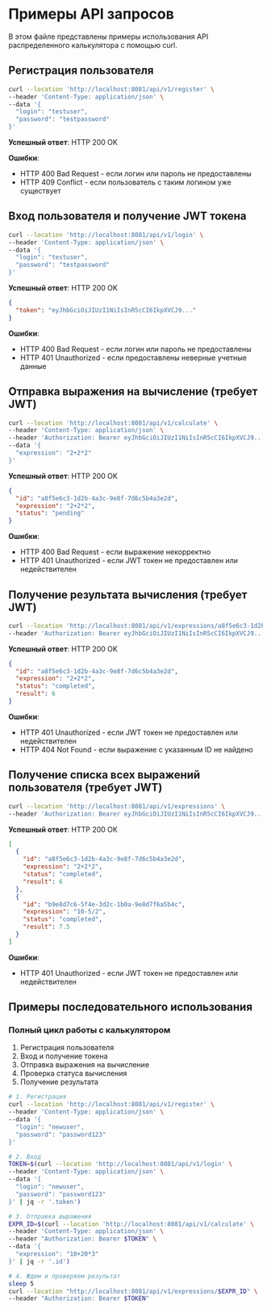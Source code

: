 # Примеры API запросов

В этом файле представлены примеры использования API распределенного калькулятора с помощью curl.

## Регистрация пользователя

```bash
curl --location 'http://localhost:8081/api/v1/register' \
--header 'Content-Type: application/json' \
--data '{
  "login": "testuser",
  "password": "testpassword"
}'
```

**Успешный ответ**: HTTP 200 OK

**Ошибки**:
- HTTP 400 Bad Request - если логин или пароль не предоставлены
- HTTP 409 Conflict - если пользователь с таким логином уже существует

## Вход пользователя и получение JWT токена

```bash
curl --location 'http://localhost:8081/api/v1/login' \
--header 'Content-Type: application/json' \
--data '{
  "login": "testuser",
  "password": "testpassword"
}'
```

**Успешный ответ**: HTTP 200 OK
```json
{
  "token": "eyJhbGciOiJIUzI1NiIsInR5cCI6IkpXVCJ9..."
}
```

**Ошибки**:
- HTTP 400 Bad Request - если логин или пароль не предоставлены
- HTTP 401 Unauthorized - если предоставлены неверные учетные данные

## Отправка выражения на вычисление (требует JWT)

```bash
curl --location 'http://localhost:8081/api/v1/calculate' \
--header 'Content-Type: application/json' \
--header 'Authorization: Bearer eyJhbGciOiJIUzI1NiIsInR5cCI6IkpXVCJ9...' \
--data '{
  "expression": "2+2*2"
}'
```

**Успешный ответ**: HTTP 200 OK
```json
{
  "id": "a8f5e6c3-1d2b-4a3c-9e8f-7d6c5b4a3e2d",
  "expression": "2+2*2",
  "status": "pending"
}
```

**Ошибки**:
- HTTP 400 Bad Request - если выражение некорректно
- HTTP 401 Unauthorized - если JWT токен не предоставлен или недействителен

## Получение результата вычисления (требует JWT)

```bash
curl --location 'http://localhost:8081/api/v1/expressions/a8f5e6c3-1d2b-4a3c-9e8f-7d6c5b4a3e2d' \
--header 'Authorization: Bearer eyJhbGciOiJIUzI1NiIsInR5cCI6IkpXVCJ9...'
```

**Успешный ответ**: HTTP 200 OK
```json
{
  "id": "a8f5e6c3-1d2b-4a3c-9e8f-7d6c5b4a3e2d",
  "expression": "2+2*2",
  "status": "completed",
  "result": 6
}
```

**Ошибки**:
- HTTP 401 Unauthorized - если JWT токен не предоставлен или недействителен
- HTTP 404 Not Found - если выражение с указанным ID не найдено

## Получение списка всех выражений пользователя (требует JWT)

```bash
curl --location 'http://localhost:8081/api/v1/expressions' \
--header 'Authorization: Bearer eyJhbGciOiJIUzI1NiIsInR5cCI6IkpXVCJ9...'
```

**Успешный ответ**: HTTP 200 OK
```json
[
  {
    "id": "a8f5e6c3-1d2b-4a3c-9e8f-7d6c5b4a3e2d",
    "expression": "2+2*2",
    "status": "completed",
    "result": 6
  },
  {
    "id": "b9e8d7c6-5f4e-3d2c-1b0a-9e8d7f6a5b4c",
    "expression": "10-5/2",
    "status": "completed",
    "result": 7.5
  }
]
```

**Ошибки**:
- HTTP 401 Unauthorized - если JWT токен не предоставлен или недействителен

## Примеры последовательного использования

### Полный цикл работы с калькулятором

1. Регистрация пользователя
2. Вход и получение токена
3. Отправка выражения на вычисление
4. Проверка статуса вычисления
5. Получение результата

```bash
# 1. Регистрация
curl --location 'http://localhost:8081/api/v1/register' \
--header 'Content-Type: application/json' \
--data '{
  "login": "newuser",
  "password": "password123"
}'

# 2. Вход
TOKEN=$(curl --location 'http://localhost:8081/api/v1/login' \
--header 'Content-Type: application/json' \
--data '{
  "login": "newuser",
  "password": "password123"
}' | jq -r '.token')

# 3. Отправка выражения
EXPR_ID=$(curl --location 'http://localhost:8081/api/v1/calculate' \
--header 'Content-Type: application/json' \
--header "Authorization: Bearer $TOKEN" \
--data '{
  "expression": "10+20*3"
}' | jq -r '.id')

# 4. Ждем и проверяем результат
sleep 5
curl --location "http://localhost:8081/api/v1/expressions/$EXPR_ID" \
--header "Authorization: Bearer $TOKEN"
```
